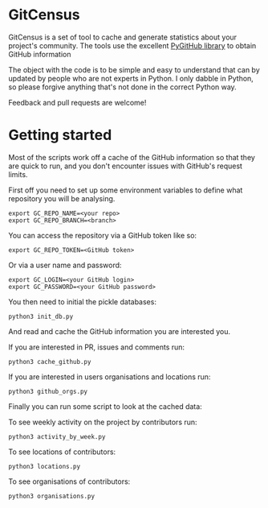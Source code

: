 # GitCensus

GitCensus is a set of tool to cache and generate statistics about your project's community. The tools use the excellent [PyGitHub library](https://github.com/PyGithub/PyGithub) to obtain GitHub information

The object with the code is to be simple and easy to understand that can by updated by people who are not experts in Python. I only dabble in Python, so please forgive anything that's not done in the correct Python way.

Feedback and pull requests are welcome!

# Getting started

Most of the scripts work off a cache of the GitHub information so that they are quick to run, and you don't encounter issues with GitHub's request limits.

First off you need to set up some environment variables to define what repository you will be analysing.
```shell
export GC_REPO_NAME=<your repo>
export GC_REPO_BRANCH=<branch>
```

You can access the repository via a GitHub token like so:
```shell
export GC_REPO_TOKEN=<GitHub token>
```

Or via a user name and password:
```shell
export GC_LOGIN=<your GitHub login>
export GC_PASSWORD=<your GitHub password>
```

You then need to initial the pickle databases:
```shell
python3 init_db.py
```

And read and cache the GitHub information you are interested you.

If you are interested in PR, issues and comments run:
```shell
python3 cache_github.py
```

If you are interested in users organisations and locations run:
```shell
python3 github_orgs.py
```

Finally you can run some script to look at the cached data:

To see weekly activity on the project by contributors run:
```shell
python3 activity_by_week.py
```

To see locations of contributors:
```shell
python3 locations.py
```

To see organisations of contributors:
```shell
python3 organisations.py
```
